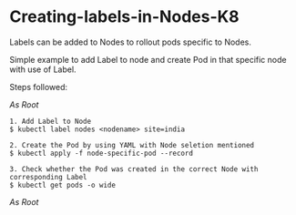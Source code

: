 # Creating-labels-in-Nodes-K8
Labels can be added to Nodes to rollout pods specific to Nodes.

Simple example to add Label to node and create Pod in that specific node with use of Label.

Steps followed:

*As Root*
```
1. Add Label to Node
$ kubectl label nodes <nodename> site=india

2. Create the Pod by using YAML with Node seletion mentioned
$ kubectl apply -f node-specific-pod --record

3. Check whether the Pod was created in the correct Node with corresponding Label
$ kubectl get pods -o wide

```
*As Root*
